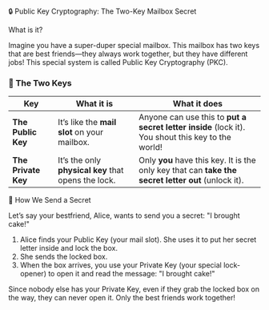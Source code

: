🔒 Public Key Cryptography: The Two-Key Mailbox Secret

What is it?

Imagine you have a super-duper special mailbox. This mailbox has two keys that are best friends—they always work together, but they have different jobs! This special system is called Public Key Cryptography (PKC).

### 🔑 The Two Keys

| Key             | What it is                             | What it does                                           |
|----------------|----------------------------------------|--------------------------------------------------------|
| **The Public Key**  | It’s like the **mail slot** on your mailbox. | Anyone can use this to **put a secret letter inside** (lock it). You shout this key to the world! |
| **The Private Key** | It’s the only **physical key** that opens the lock. | Only **you** have this key. It is the only key that can **take the secret letter out** (unlock it). |

🧠 How We Send a Secret

Let’s say your bestfriend, Alice, wants to send you a secret: "I brought cake!"

1. Alice finds your Public Key (your mail slot). She uses it to put her secret letter inside and lock the box.
2. She sends the locked box.
3. When the box arrives, you use your Private Key (your special lock-opener) to open it and read the message: "I brought cake!"

Since nobody else has your Private Key, even if they grab the locked box on the way, they can never open it. Only the best friends work together!